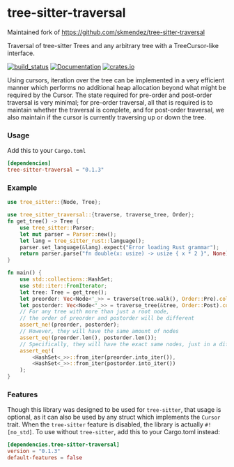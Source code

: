# tree-sitter-traversal
Maintained fork of https://github.com/skmendez/tree-sitter-traversal 

Traversal of tree-sitter Trees and any arbitrary tree with a TreeCursor-like interface.

[![build_status](https://github.com/baz-scm/tree-sitter-traversal/actions/workflows/pr.yml/badge.svg)](https://github.com/baz-scm/tree-sitter-traversal/actions)
[![Documentation](https://docs.rs/baz-tree-sitter-traversal/badge.svg)](https://docs.rs/baz-tree-sitter-traversal)
[![crates.io](https://img.shields.io/crates/v/baz-tree-sitter-traversal.svg)](https://crates.io/crates/baz-tree-sitter-traversal)

Using cursors, iteration over the tree can be implemented in a very efficient manner which performs no additional heap allocation beyond what might be required by the Cursor. The state required for pre-order and post-order traversal is very minimal; for pre-order traversal, all that is required is to maintain whether the traversal is complete, and for post-order traversal, we also maintain if the cursor is currently traversing up or down the tree.

### Usage

Add this to your `Cargo.toml`

```toml
[dependencies]
tree-sitter-traversal = "0.1.3"
```

### Example

```rust
use tree_sitter::{Node, Tree};

use tree_sitter_traversal::{traverse, traverse_tree, Order};
fn get_tree() -> Tree {
    use tree_sitter::Parser;
    let mut parser = Parser::new();
    let lang = tree_sitter_rust::language();
    parser.set_language(&lang).expect("Error loading Rust grammar");
    return parser.parse("fn double(x: usize) -> usize { x * 2 }", None).expect("Error parsing provided code");
}

fn main() {
    use std::collections::HashSet;
    use std::iter::FromIterator;
    let tree: Tree = get_tree();
    let preorder: Vec<Node<'_>> = traverse(tree.walk(), Order::Pre).collect::<Vec<_>>();
    let postorder: Vec<Node<'_>> = traverse_tree(&tree, Order::Post).collect::<Vec<_>>();
    // For any tree with more than just a root node,
    // the order of preorder and postorder will be different
    assert_ne!(preorder, postorder);
    // However, they will have the same amount of nodes
    assert_eq!(preorder.len(), postorder.len());
    // Specifically, they will have the exact same nodes, just in a different order
    assert_eq!(
        <HashSet<_>>::from_iter(preorder.into_iter()),
        <HashSet<_>>::from_iter(postorder.into_iter())
    );   
}
```

### Features

Though this library was designed to be used for `tree-sitter`, that usage is optional, as it can also be used by any struct which implements the `Cursor` trait. When the `tree-sitter` feature is disabled, the library is actually `#![no_std]`. To use without `tree-sitter`, add this to your Cargo.toml instead:

```toml
[dependencies.tree-sitter-traversal]
version = "0.1.3"
default-features = false
```